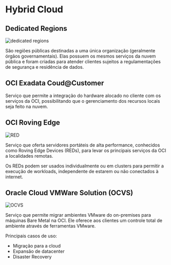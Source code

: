 # Hybrid Cloud


## Dedicated Regions

![dedicated regions](https://www.oracle.com/a/pr/img/c82-cloud@customer.gif)

São regiões públicas destinadas a uma única organização (geralmente órgãos governamentais). Elas possuem os mesmos serviços da nuvem pública e foram criadas para atender clientes sujeitos a regulamentações de segurança e residência de dados.


## OCI Exadata Coud@Customer

Serviço que permite a integração do hardware alocado no cliente com os serviços da OCI, possibilitando que o gerenciamento dos recursos locais seja feito na nuvem.


## OCI Roving Edge

![RED](https://cdn.mos.cms.futurecdn.net/3p6z7eSojSFtFbnU5eas44-1024-80.jpg)

Serviço que oferta servidores portáteis de alta performance, conhecidos como Roving Edge Devices (REDs), para levar os principais serviços da OCI a localidades remotas.

Os REDs podem ser usados individualmente ou em clusters para permitir a execução de workloads, independente de estarem ou não conectados à internet.


## Oracle Cloud VMWare Solution (OCVS)

![OCVS](https://www.oracle.com/a/ocom/img/rc24-oracle-dedicated-region-diagram-1.png)

Serviço que permite migrar ambientes VMware do on-premises para máquinas Bare Metal na OCI. Ele oferece aos clientes um controle total de ambiente através de ferramentas VMware.

Principais casos de uso:

* Migração para a cloud
* Expansão de datacenter
* Disaster Recovery